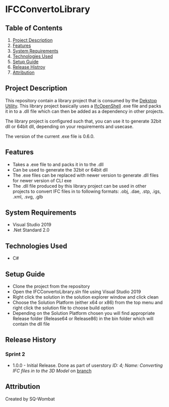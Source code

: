 # IFCConvertoLibrary
## Table of Contents
1. [Project Description](##Project-Description)
2. [Features](##Features)
3. [System Requirements](##System-Requirements)
4. [Technologies Used](##Technologies-Used)
5. [Setup Guide](##Setup-Guide)
6. [Release Histroy](##Release-History)
7. [Attribution](##Attribution)

## Project Description
This repository contain a library project that is consumed by the [Dekstop Utility](https://github.com/ansabkhaliq/IFCConverto). This library project basically uses a [IfcOpenShell](http://ifcopenshell.org/ifcconvert) .exe file and packs it in to a .dll file which can then be added as a dependency in other projects. 

The library project is configured such that, you can use it to generate 32bit dll or 64bit dll, depending on your requirements and usecase. 

The version of the current .exe file is 0.6.0. 

## Features
* Takes a .exe file to and packs it in to the .dll
* Can be used to generate the 32bit or 64bit dll
* The .exe files can be replaced with newer version to generate .dll files for newer version of CLI exe
* The .dll file produced by this library project can be used in other projects to convert IFC files in to following formats: .obj, .dae, .stp, .igs, .xml, .svg, .glb

## System Requirements
* Visual Studio 2019
* .Net Standard 2.0

## Technologies Used
* C#

## Setup Guide
* Clone the project from the repository
* Open the IFCConvertoLibrary.sln file using Visual Studio 2019
* Right click the solution in the solution explorer window and click clean
* Choose the Solution Platform (either x64 or x86) from the top menu and right click the solution file to choose build option
* Depending on the Solution Platform chosen you will find appropriate Release folder (Release64 or Release86) in the bin folder which will contain the dll file

## Release History
### Sprint 2
* 1.0.0 - Initial Release. Done as part of userstory *ID: 4; Name: Converting IFC files in to the 3D Model* on [branch](https://github.com/ansabkhaliq/IFCConverto/tree/ConvertIFCFileTo3DModels%26ProcessTextfiles)

## Attribution
Created by SQ-Wombat
